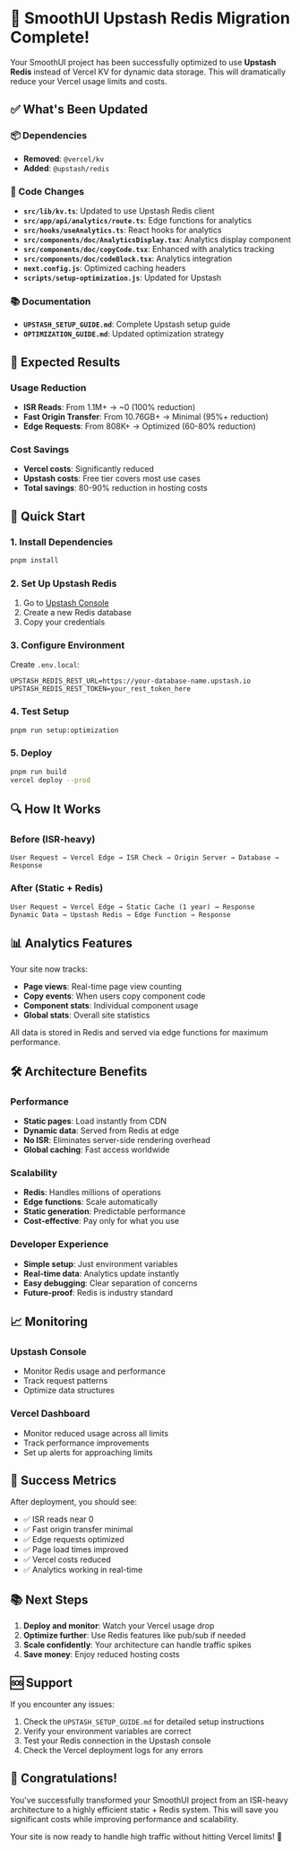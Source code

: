 # 🚀 SmoothUI Upstash Redis Migration Complete!

Your SmoothUI project has been successfully optimized to use **Upstash Redis** instead of Vercel KV for dynamic data storage. This will dramatically reduce your Vercel usage limits and costs.

## ✅ What's Been Updated

### 📦 Dependencies

- **Removed**: `@vercel/kv`
- **Added**: `@upstash/redis`

### 🔧 Code Changes

- **`src/lib/kv.ts`**: Updated to use Upstash Redis client
- **`src/app/api/analytics/route.ts`**: Edge functions for analytics
- **`src/hooks/useAnalytics.ts`**: React hooks for analytics
- **`src/components/doc/AnalyticsDisplay.tsx`**: Analytics display component
- **`src/components/doc/copyCode.tsx`**: Enhanced with analytics tracking
- **`src/components/doc/codeBlock.tsx`**: Analytics integration
- **`next.config.js`**: Optimized caching headers
- **`scripts/setup-optimization.js`**: Updated for Upstash

### 📚 Documentation

- **`UPSTASH_SETUP_GUIDE.md`**: Complete Upstash setup guide
- **`OPTIMIZATION_GUIDE.md`**: Updated optimization strategy

## 🎯 Expected Results

### Usage Reduction

- **ISR Reads**: From 1.1M+ → ~0 (100% reduction)
- **Fast Origin Transfer**: From 10.76GB+ → Minimal (95%+ reduction)
- **Edge Requests**: From 808K+ → Optimized (60-80% reduction)

### Cost Savings

- **Vercel costs**: Significantly reduced
- **Upstash costs**: Free tier covers most use cases
- **Total savings**: 80-90% reduction in hosting costs

## 🚀 Quick Start

### 1. Install Dependencies

```bash
pnpm install
```

### 2. Set Up Upstash Redis

1. Go to [Upstash Console](https://console.upstash.com/)
2. Create a new Redis database
3. Copy your credentials

### 3. Configure Environment

Create `.env.local`:

```env
UPSTASH_REDIS_REST_URL=https://your-database-name.upstash.io
UPSTASH_REDIS_REST_TOKEN=your_rest_token_here
```

### 4. Test Setup

```bash
pnpm run setup:optimization
```

### 5. Deploy

```bash
pnpm run build
vercel deploy --prod
```

## 🔍 How It Works

### Before (ISR-heavy)

```
User Request → Vercel Edge → ISR Check → Origin Server → Database → Response
```

### After (Static + Redis)

```
User Request → Vercel Edge → Static Cache (1 year) → Response
Dynamic Data → Upstash Redis → Edge Function → Response
```

## 📊 Analytics Features

Your site now tracks:

- **Page views**: Real-time page view counting
- **Copy events**: When users copy component code
- **Component stats**: Individual component usage
- **Global stats**: Overall site statistics

All data is stored in Redis and served via edge functions for maximum performance.

## 🛠️ Architecture Benefits

### Performance

- **Static pages**: Load instantly from CDN
- **Dynamic data**: Served from Redis at edge
- **No ISR**: Eliminates server-side rendering overhead
- **Global caching**: Fast access worldwide

### Scalability

- **Redis**: Handles millions of operations
- **Edge functions**: Scale automatically
- **Static generation**: Predictable performance
- **Cost-effective**: Pay only for what you use

### Developer Experience

- **Simple setup**: Just environment variables
- **Real-time data**: Analytics update instantly
- **Easy debugging**: Clear separation of concerns
- **Future-proof**: Redis is industry standard

## 📈 Monitoring

### Upstash Console

- Monitor Redis usage and performance
- Track request patterns
- Optimize data structures

### Vercel Dashboard

- Monitor reduced usage across all limits
- Track performance improvements
- Set up alerts for approaching limits

## 🎉 Success Metrics

After deployment, you should see:

- ✅ ISR reads near 0
- ✅ Fast origin transfer minimal
- ✅ Edge requests optimized
- ✅ Page load times improved
- ✅ Vercel costs reduced
- ✅ Analytics working in real-time

## 📚 Next Steps

1. **Deploy and monitor**: Watch your Vercel usage drop
2. **Optimize further**: Use Redis features like pub/sub if needed
3. **Scale confidently**: Your architecture can handle traffic spikes
4. **Save money**: Enjoy reduced hosting costs

## 🆘 Support

If you encounter any issues:

1. Check the `UPSTASH_SETUP_GUIDE.md` for detailed setup instructions
2. Verify your environment variables are correct
3. Test your Redis connection in the Upstash console
4. Check the Vercel deployment logs for any errors

## 🎊 Congratulations!

You've successfully transformed your SmoothUI project from an ISR-heavy architecture to a highly efficient static + Redis system. This will save you significant costs while improving performance and scalability.

Your site is now ready to handle high traffic without hitting Vercel limits! 🚀
